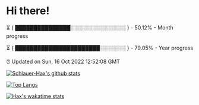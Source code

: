 # Hi there!

⏳ { ███████████████░░░░░░░░░░░░░░░ } - 50.12% - Month progress

⏳ { ███████████████████████░░░░░░░ } - 79.05% - Year progress

⏰ Updated on Sun, 16 Oct 2022 12:52:08 GMT


[![Schlauer-Hax's github stats](https://github-readme-stats.vercel.app/api?username=Schlauer-Hax&show_icons=true&theme=dark&count_private=true)](https://github.com/Schlauer-Hax)


[![Top Langs](https://github-readme-stats.vercel.app/api/top-langs/?username=Schlauer-Hax&layout=compact&theme=dark)](https://github.com/Schlauer-Hax?tab=repositories)


[![Hax's wakatime stats](https://github-readme-stats.vercel.app/api/wakatime?username=Hax&theme=dark)](https://wakatime.com/@Hax)

